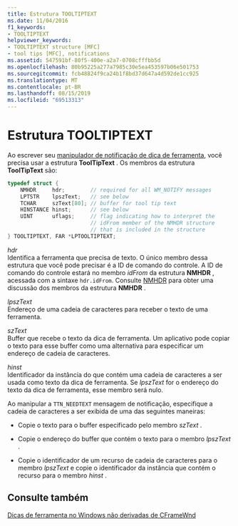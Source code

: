 ```yaml
---
title: Estrutura TOOLTIPTEXT
ms.date: 11/04/2016
f1_keywords:
- TOOLTIPTEXT
helpviewer_keywords:
- TOOLTIPTEXT structure [MFC]
- tool tips [MFC], notifications
ms.assetid: 547591bf-80f5-400e-a2a7-0708cfffbb5d
ms.openlocfilehash: 80b95225a277a7985c30e5ea453597b06e501753
ms.sourcegitcommit: fcb48824f9ca24b1f8bd37d647a4d592de1cc925
ms.translationtype: MT
ms.contentlocale: pt-BR
ms.lasthandoff: 08/15/2019
ms.locfileid: "69513313"
---
```

# <a name="tooltiptext-structure"></a>Estrutura TOOLTIPTEXT

Ao escrever seu [manipulador de notificação de dica de ferramenta](../mfc/handling-ttn-needtext-notification-for-tool-tips.md), você precisa usar a estrutura **ToolTipText** . Os membros da estrutura **ToolTipText** são:

```cpp
typedef struct {
    NMHDR     hdr;        // required for all WM_NOTIFY messages
    LPTSTR    lpszText;   // see below
    TCHAR     szText[80]; // buffer for tool tip text
    HINSTANCE hinst;      // see below
    UINT      uflags;     // flag indicating how to interpret the
                          // idFrom member of the NMHDR structure
                          // that is included in the structure
} TOOLTIPTEXT, FAR *LPTOOLTIPTEXT;
```

*hdr*<br/>
Identifica a ferramenta que precisa de texto. O único membro dessa estrutura que você pode precisar é a ID de comando do controle. A ID de comando do controle estará no membro *idFrom* da estrutura **NMHDR** , acessada com a sintaxe `hdr.idFrom`. Consulte [NMHDR](/windows/win32/api/richedit/ns-richedit-nmhdr) para obter uma discussão dos membros da estrutura **NMHDR** .

*lpszText*<br/>
Endereço de uma cadeia de caracteres para receber o texto de uma ferramenta.

*szText*<br/>
Buffer que recebe o texto da dica de ferramenta. Um aplicativo pode copiar o texto para esse buffer como uma alternativa para especificar um endereço de cadeia de caracteres.

*hinst*<br/>
Identificador da instância do que contém uma cadeia de caracteres a ser usada como texto da dica de ferramenta. Se *lpszText* for o endereço do texto da dica de ferramenta, esse membro será nulo.

Ao manipular a `TTN_NEEDTEXT` mensagem de notificação, especifique a cadeia de caracteres a ser exibida de uma das seguintes maneiras:

- Copie o texto para o buffer especificado pelo membro *szText* .

- Copie o endereço do buffer que contém o texto para o membro *lpszText* .

- Copie o identificador de um recurso de cadeia de caracteres para o membro *lpszText* e copie o identificador da instância que contém o recurso para o membro *hinst* .

## <a name="see-also"></a>Consulte também

[Dicas de ferramenta no Windows não derivadas de CFrameWnd](../mfc/tool-tips-in-windows-not-derived-from-cframewnd.md)
